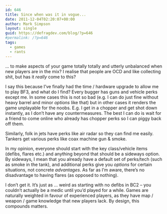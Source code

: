 ```yaml
---
id: 646
title: Since when was it in vogue...
date: 2011-12-04T02:20:07+00:00
author: Mark Simpson
layout: single
guid: https://defragdev.com/blog/?p=646
#permalink: /?p=646
tags:
  - games
  - rants
---
```

... to make aspects of your game totally totally and utterly unbalanced when new players are in the mix? I realise that people are OCD and like collecting shit, but has it _really_ come to this? 

I say this because I’ve finally had the time / hardware upgrade to allow me to play BF3, and what do I find? Every bugger has guns and vehicle perks except me. In some cases this is not so bad (e.g. I can do just fine without heavy barrel and minor _options_ like that) but in other cases it renders the game unplayable for the noobs. E.g. I get in a chopper and get shot down instantly, as I don’t have any countermeasures. The best I can do is wait for a friend to come online who already has chopper perks so I can piggy back off them. 

Similarly, folk in jets have perks like air radar so they can find me easily. Tankers get various perks like coax machine gun & smoke. 

In my opinion, everyone should start with the key class/vehicle items (defibs, flares etc.) and anything beyond that should be a sideways option. By sideways, I mean that you already have a default set of perks/tech (such as smoke in the tank), and additional perks give you _options_ for certain situations, not concrete _advantages_. As far as I’m aware, there’s no disadvantage to having flares (as opposed to nothing). 

I don’t get it. It’s just as ... weird as starting with no defibs in BC2 – you couldn’t actually be a medic until you’d played for a while. Games are naturally weighted in favour of experienced players, as they have map / weapon / game knowledge that new players lack. By design, this compounds matters.